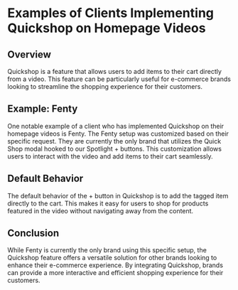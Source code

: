 # Examples of Clients Implementing Quickshop on Homepage Videos

## Overview

Quickshop is a feature that allows users to add items to their cart directly from a video. This feature can be particularly useful for e-commerce brands looking to streamline the shopping experience for their customers.

## Example: Fenty

One notable example of a client who has implemented Quickshop on their homepage videos is Fenty. The Fenty setup was customized based on their specific request. They are currently the only brand that utilizes the Quick Shop modal hooked to our Spotlight + buttons. This customization allows users to interact with the video and add items to their cart seamlessly.

## Default Behavior

The default behavior of the + button in Quickshop is to add the tagged item directly to the cart. This makes it easy for users to shop for products featured in the video without navigating away from the content.

## Conclusion

While Fenty is currently the only brand using this specific setup, the Quickshop feature offers a versatile solution for other brands looking to enhance their e-commerce experience. By integrating Quickshop, brands can provide a more interactive and efficient shopping experience for their customers.